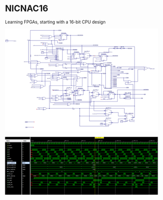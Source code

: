 NICNAC16
========

Learning FPGAs, starting with a 16-bit CPU design


![main cpu schematics](dunc16%20main_unit%20schematics%20.png)

![early simulation, with NOP and JMP x working](dunc16sim001.png)